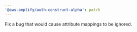 ```yaml
---
'@aws-amplify/auth-construct-alpha': patch
---
```


Fix a bug that would cause attribute mappings to be ignored.
